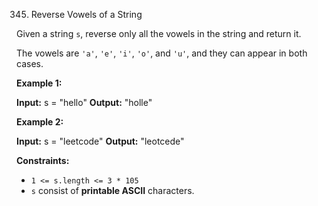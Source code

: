 
345.  Reverse Vowels of a String



Given a string  `s`, reverse only all the vowels in the string and return it.

The vowels are  `'a'`,  `'e'`,  `'i'`,  `'o'`, and  `'u'`, and they can appear in both cases.

**Example 1:**

**Input:** s = "hello"
**Output:** "holle"

**Example 2:**

**Input:** s = "leetcode"
**Output:** "leotcede"

**Constraints:**

-   `1 <= s.length <= 3 * 105`
-   `s`  consist of  **printable ASCII**  characters.